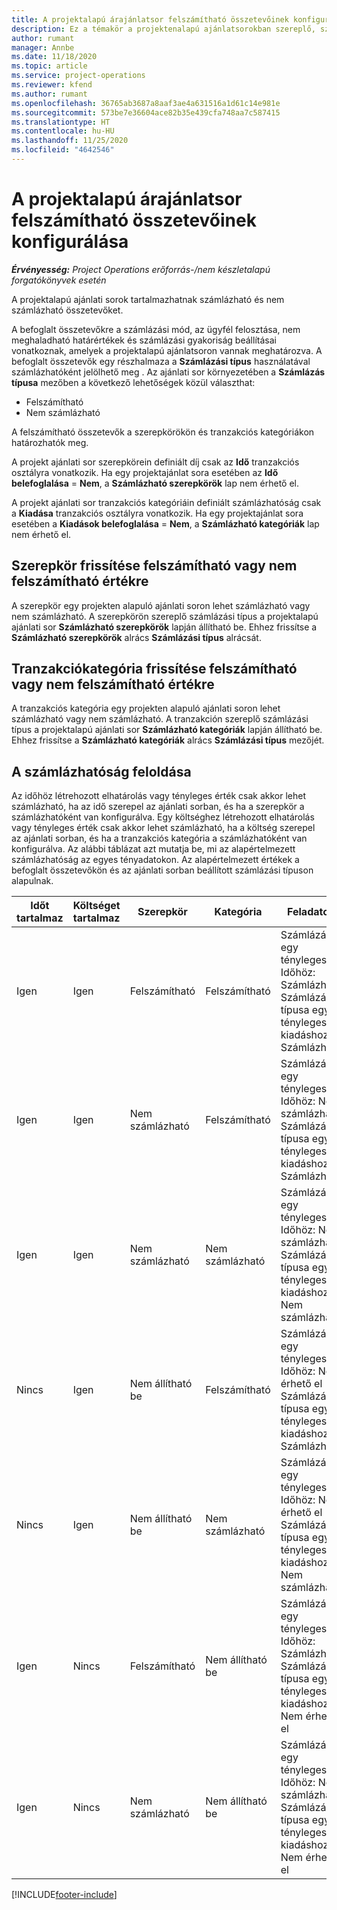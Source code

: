 ```yaml
---
title: A projektalapú árajánlatsor felszámítható összetevőinek konfigurálása
description: Ez a témakör a projektenalapú ajánlatsorokban szereplő, számlázható és nem számlázható összetevőkkel kapcsolatban tartalmaz tájékoztatást.
author: rumant
manager: Annbe
ms.date: 11/18/2020
ms.topic: article
ms.service: project-operations
ms.reviewer: kfend
ms.author: rumant
ms.openlocfilehash: 36765ab3687a8aaf3ae4a631516a1d61c14e981e
ms.sourcegitcommit: 573be7e36604ace82b35e439cfa748aa7c587415
ms.translationtype: HT
ms.contentlocale: hu-HU
ms.lasthandoff: 11/25/2020
ms.locfileid: "4642546"
---
```

# <a name="configure-the-chargeable-components-of-a-project-based-quote-line"></a>A projektalapú árajánlatsor felszámítható összetevőinek konfigurálása

_**Érvényesség:** Project Operations erőforrás-/nem készletalapú forgatókönyvek esetén_

A projektalapú ajánlati sorok tartalmazhatnak számlázható és nem számlázható összetevőket.

A befoglalt összetevőkre a számlázási mód, az ügyfél felosztása, nem meghaladható határértékek és számlázási gyakoriság beállításai vonatkoznak, amelyek a projektalapú ajánlatsoron vannak meghatározva.
A befoglalt összetevők egy részhalmaza a **Számlázási típus** használatával számlázhatóként jelölhető meg . Az ajánlati sor környezetében a **Számlázás típusa** mezőben a következő lehetőségek közül választhat:

   - Felszámítható
   - Nem számlázható

A felszámítható összetevők a szerepkörökön és tranzakciós kategóriákon határozhatók meg.

A projekt ajánlati sor szerepkörein definiált díj csak az **Idő** tranzakciós osztályra vonatkozik. Ha egy projektajánlat sora esetében az **Idő belefoglalása** = **Nem**, a **Számlázható szerepkörök** lap nem érhető el.

A projekt ajánlati sor tranzakciós kategóriáin definiált számlázhatóság csak a **Kiadása** tranzakciós osztályra vonatkozik. Ha egy projektajánlat sora esetében a **Kiadások belefoglalása** = **Nem**, a **Számlázható kategóriák** lap nem érhető el.

## <a name="update-a-role-to-be-chargeable-or-non-chargeable"></a>Szerepkör frissítése felszámítható vagy nem felszámítható értékre
A szerepkör egy projekten alapuló ajánlati soron lehet számlázható vagy nem számlázható. A szerepkörön szereplő számlázási típus a projektalapú ajánlati sor **Számlázható szerepkörök** lapján állítható be. Ehhez frissítse a **Számlázható szerepkörök** alrács **Számlázási típus** alrácsát. 

## <a name="update-a-transaction-category-to-be-chargeable-or-non-chargeable"></a>Tranzakciókategória frissítése felszámítható vagy nem felszámítható értékre
A tranzakciós kategória egy projekten alapuló ajánlati soron lehet számlázható vagy nem számlázható. A tranzakción szereplő számlázási típus a projektalapú ajánlati sor **Számlázható kategóriák** lapján állítható be. Ehhez frissítse a **Számlázható kategóriák** alrács **Számlázási típus** mezőjét. 

## <a name="resolve-chargeability"></a>A számlázhatóság feloldása

Az időhöz létrehozott elhatárolás vagy tényleges érték csak akkor lehet számlázható, ha az idő szerepel az ajánlati sorban, és ha a szerepkör a számlázhatóként van konfigurálva.
Egy költséghez létrehozott elhatárolás vagy tényleges érték csak akkor lehet számlázható, ha a költség szerepel az ajánlati sorban, és ha a tranzakciós kategória a számlázhatóként van konfigurálva. Az alábbi táblázat azt mutatja be, mi az alapértelmezett számlázhatóság az egyes tényadatokon. Az alapértelmezett értékek a befoglalt összetevőkön és az ajánlati sorban beállított számlázási típuson alapulnak.

| Időt tartalmaz | Költséget tartalmaz | Szerepkör | Kategória | Feladatok |
| --- | --- | --- | --- | --- |
| Igen | Igen | Felszámítható | Felszámítható | Számlázás egy tényleges Időhöz: Számlázható </br>Számlázás típusa egy tényleges kiadáshoz: Számlázható |
| Igen | Igen | Nem számlázható | Felszámítható | Számlázás egy tényleges Időhöz: Nem számlázható </br>Számlázás típusa egy tényleges kiadáshoz: Számlázható |
| Igen | Igen | Nem számlázható | Nem számlázható | Számlázás egy tényleges Időhöz: Nem számlázható </br>Számlázás típusa egy tényleges kiadáshoz: Nem számlázható |
| Nincs | Igen | Nem állítható be | Felszámítható | Számlázás egy tényleges Időhöz: Nem érhető el </br>Számlázás típusa egy tényleges kiadáshoz: Számlázható |
| Nincs | Igen | Nem állítható be | Nem számlázható | Számlázás egy tényleges Időhöz: Nem érhető el </br>Számlázás típusa egy tényleges kiadáshoz: Nem számlázható |
| Igen | Nincs | Felszámítható | Nem állítható be | Számlázás egy tényleges Időhöz: Számlázható </br>Számlázás típusa egy tényleges kiadáshoz: Nem érhető el |
| Igen | Nincs | Nem számlázható | Nem állítható be | Számlázás egy tényleges Időhöz: Nem számlázható </br> Számlázás típusa egy tényleges kiadáshoz: Nem érhető el |


[!INCLUDE[footer-include](../includes/footer-banner.md)]